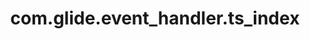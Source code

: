---
weight: 1089
layout: page
title: com.glide.event_handler.ts_index
description: ""
value: "com.glide.ts.event.TSActionHandler"
---